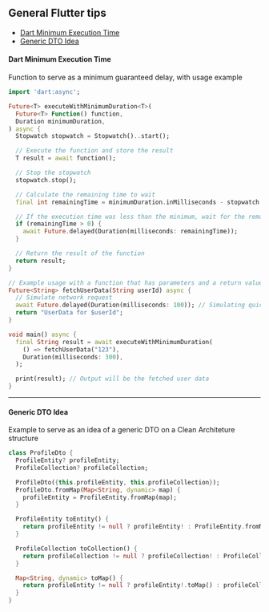 ## General Flutter tips

- [Dart Minimum Execution Time](#min-execution-time)
- [Generic DTO Idea](#generic-dto-idea)


#### Dart Minimum Execution Time <a id="min-execution-time"></a>

Function to serve as a minimum guaranteed delay, with usage example

```dart
import 'dart:async';

Future<T> executeWithMinimumDuration<T>(
  Future<T> Function() function, 
  Duration minimumDuration,
) async {
  Stopwatch stopwatch = Stopwatch()..start();

  // Execute the function and store the result
  T result = await function();

  // Stop the stopwatch
  stopwatch.stop();

  // Calculate the remaining time to wait
  final int remainingTime = minimumDuration.inMilliseconds - stopwatch.elapsedMilliseconds;

  // If the execution time was less than the minimum, wait for the remaining time
  if (remainingTime > 0) {
    await Future.delayed(Duration(milliseconds: remainingTime));
  }

  // Return the result of the function
  return result;
}

// Example usage with a function that has parameters and a return value
Future<String> fetchUserData(String userId) async {
  // Simulate network request
  await Future.delayed(Duration(milliseconds: 100)); // Simulating quick execution
  return "UserData for $userId";
}

void main() async {
  final String result = await executeWithMinimumDuration(
    () => fetchUserData("123"), 
    Duration(milliseconds: 300),
  );

  print(result); // Output will be the fetched user data
}
```

----

#### Generic DTO Idea <a id="generic-dto-idea"></a>

Example to serve as an idea of a generic DTO on a Clean Architeture structure

```dart
class ProfileDto {
  ProfileEntity? profileEntity;
  ProfileCollection? profileCollection;

  ProfileDto({this.profileEntity, this.profileCollection});
  ProfileDto.fromMap(Map<String, dynamic> map) {
    profileEntity = ProfileEntity.fromMap(map);
  }

  ProfileEntity toEntity() {
    return profileEntity != null ? profileEntity! : ProfileEntity.fromMap(profileCollection!.toMap());
  }

  ProfileCollection toCollection() {
    return profileCollection != null ? profileCollection! : ProfileCollection.fromMap(profileEntity!.toMap());
  }

  Map<String, dynamic> toMap() {
    return profileEntity != null ? profileEntity!.toMap() : profileCollection!.toMap();
  }
}
```
